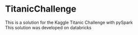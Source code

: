 # TitanicChallenge

This is a solution for the Kaggle Titanic Challenge with pySpark
<br>This solution was developed on databricks
